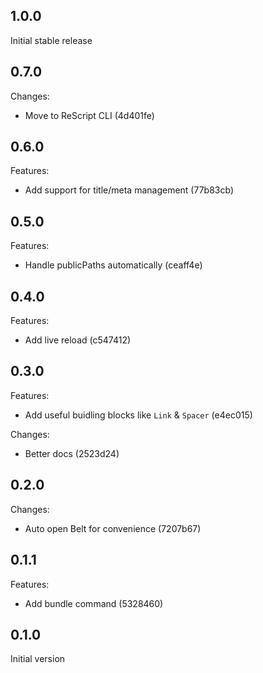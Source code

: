 ## 1.0.0

Initial stable release

## 0.7.0

Changes:

- Move to ReScript CLI (4d401fe)

## 0.6.0

Features:

- Add support for title/meta management (77b83cb)

## 0.5.0

Features:

- Handle publicPaths automatically (ceaff4e)

## 0.4.0

Features:

- Add live reload (c547412)

## 0.3.0

Features:

- Add useful buidling blocks like `Link` & `Spacer` (e4ec015)

Changes:

- Better docs (2523d24)

## 0.2.0

Changes:

- Auto open Belt for convenience (7207b67)

## 0.1.1

Features:

- Add bundle command (5328460)

## 0.1.0

Initial version